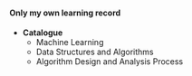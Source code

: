 #### Only my own learning record

* **Catalogue**
  * Machine Learning
  * Data Structures and Algorithms
  * Algorithm Design and Analysis Process

